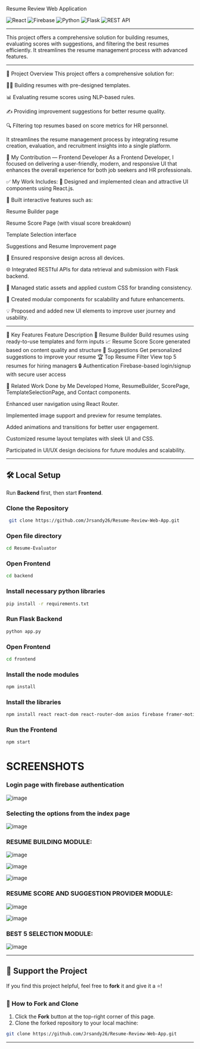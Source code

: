 Resume Review Web Application

![React](https://img.shields.io/badge/React-20232A?style=for-the-badge&logo=react&logoColor=61DAFB)
![Firebase](https://img.shields.io/badge/Firebase-FFCA28?style=for-the-badge&logo=firebase&logoColor=white)
![Python](https://img.shields.io/badge/Python-3776AB?style=for-the-badge&logo=python&logoColor=white)
![Flask](https://img.shields.io/badge/Flask-000000?style=for-the-badge&logo=flask&logoColor=white)
![REST API](https://img.shields.io/badge/REST-02569B?style=for-the-badge&logo=rest&logoColor=white)

---

This project offers a comprehensive solution for building resumes, evaluating scores with suggestions, and filtering the best resumes efficiently. 
It streamlines the resume management process with advanced features.

---
🚀 Project Overview
This project offers a comprehensive solution for:

🧑‍💻 Building resumes with pre-designed templates.

📊 Evaluating resume scores using NLP-based rules.

✍️ Providing improvement suggestions for better resume quality.

🔍 Filtering top resumes based on score metrics for HR personnel.

It streamlines the resume management process by integrating resume creation, evaluation, and recruitment insights into a single platform.

🎨 My Contribution — Frontend Developer
As a Frontend Developer, I focused on delivering a user-friendly, modern, and responsive UI that enhances the overall experience for both job seekers and HR professionals.

✅ My Work Includes:
🔧 Designed and implemented clean and attractive UI components using React.js.

🎯 Built interactive features such as:

Resume Builder page

Resume Score Page (with visual score breakdown)

Template Selection interface

Suggestions and Resume Improvement page

🧪 Ensured responsive design across all devices.

🌐 Integrated RESTful APIs for data retrieval and submission with Flask backend.

📁 Managed static assets and applied custom CSS for branding consistency.

🧩 Created modular components for scalability and future enhancements.

💡 Proposed and added new UI elements to improve user journey and usability.

---
🔧 Key Features
Feature	Description
📝 Resume Builder	Build resumes using ready-to-use templates and form inputs
📈 Resume Score	Score generated based on content quality and structure
💬 Suggestions	Get personalized suggestions to improve your resume
🏆 Top Resume Filter	View top 5 resumes for hiring managers
🔒 Authentication	Firebase-based login/signup with secure user access

📂 Related Work Done by Me
Developed Home, ResumeBuilder, ScorePage, TemplateSelectionPage, and Contact components.

Enhanced user navigation using React Router.

Implemented image support and preview for resume templates.

Added animations and transitions for better user engagement.

Customized resume layout templates with sleek UI and CSS.

Participated in UI/UX design decisions for future modules and scalability.

---
## 🛠️ Local Setup  
Run **Backend** first, then start **Frontend**.

### Clone the Repository  
```bash
 git clone https://github.com/Jrsandy26/Resume-Review-Web-App.git
```
### Open file directory
```bash
cd Resume-Evaluator
```
### Open Frontend
```bash
cd backend
```
### Install necessary python libraries
```bash
pip install -r requirements.txt
```
### Run Flask Backend
```bash
python app.py
```
### Open Frontend
```bash
cd frontend
```
### Install the node modules
```bash
npm install
```

### Install the libraries
```bash
npm install react react-dom react-router-dom axios firebase framer-motion html2canvas html2pdf.js jspdf react-hook-form react-icons boxicons
```

### Run the Frontend
```bash
npm start
```

# SCREENSHOTS
### Login page with firebase authentication
![image](https://github.com/RamanKishore08/Resume-Evaluator/blob/main/Screenshots/login.jpg)

### Selecting the options from the index page
![image](https://github.com/RamanKishore08/Resume-Evaluator/blob/main/Screenshots/page1.jpg)

### RESUME BUILDING MODULE:
![image](https://github.com/RamanKishore08/Resume-Evaluator/blob/main/Screenshots/TemplateSelection.jpg)

![image](https://github.com/RamanKishore08/Resume-Evaluator/blob/main/Screenshots/Template1.jpg)

![image](https://github.com/RamanKishore08/Resume-Evaluator/blob/main/Screenshots/Preview.jpg)

### RESUME SCORE AND SUGGESTION PROVIDER MODULE:
![image](https://github.com/RamanKishore08/Resume-Evaluator/blob/main/Screenshots/Resume.jpg)

![image](https://github.com/RamanKishore08/Resume-Evaluator/blob/main/Screenshots/Score.jpg)

### BEST 5 SELECTION MODULE:

![image](https://github.com/RamanKishore08/Resume-Evaluator/blob/main/Screenshots/Best5.jpg)

---
## 🌟 Support the Project  
If you find this project helpful, feel free to **fork** it and give it a ⭐️!  

### 📌 How to Fork and Clone  
1. Click the **Fork** button at the top-right corner of this page.  
2. Clone the forked repository to your local machine:  
```bash
git clone https://github.com/Jrsandy26/Resume-Review-Web-App.git
```
---
